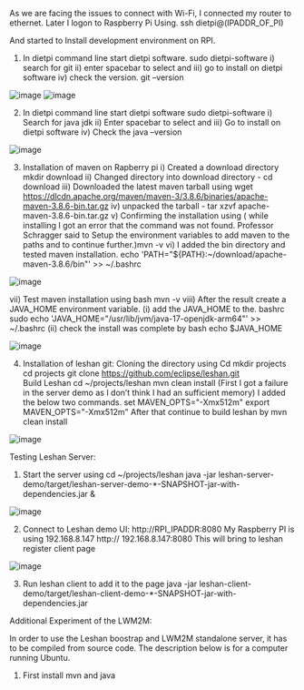 As we are facing the issues to connect with Wi-Fi, I connected my router to ethernet. Later I logon to Raspberry Pi Using.
	ssh dietpi@(IPADDR_OF_PI)

And started to Install development environment on RPI.
1)	In dietpi command line start dietpi software.
  		sudo dietpi-software
i)	search for git
ii)	enter spacebar to select and 
iii)	go to install on dietpi software 
iv)	check the version.
 	git –version
  
![image](https://user-images.githubusercontent.com/112636651/192080616-e6ebb2d0-2a24-4184-9ac8-00abb4d217a2.png)
![image](https://user-images.githubusercontent.com/112636651/192080624-e73103a3-fe04-4b56-835e-5b1e7d521169.png)


2)	In dietpi command line start dietpi software
sudo dietpi-software
i)	Search for java jdk
ii)	Enter spacebar to select and
iii)	Go to install on dietpi software 
iv)	Check the 
java –version

![image](https://user-images.githubusercontent.com/112636651/192080633-0b07289b-14d7-4285-a7d0-e8fad978dfa7.png)


3)	Installation of maven on Rapberry pi
i)	Created a download directory mkdir download
ii)	Changed directory into download directory - cd download
iii)	Downloaded the latest maven tarball using wget
https://dlcdn.apache.org/maven/maven-3/3.8.6/binaries/apache-maven-3.8.6-bin.tar.gz
iv)	unpacked the tarball - tar xzvf apache-maven-3.8.6-bin.tar.gz
v)	Confirming the installation using ( while installing I got an error that the command was not found. Professor Schragger said to Setup the environment variables to add maven to the paths and to continue further.)mvn -v 
vi)	I added the bin directory and tested maven installation.
 echo 'PATH="${PATH}:~/download/apache-maven-3.8.6/bin"' >>  ~/.bashrc

![image](https://user-images.githubusercontent.com/112636651/192080644-ef2bc3bd-2212-4516-bdc1-7ec6efcc081d.png)


vii)	Test maven installation using
bash
mvn -v
viii)	After the result create a JAVA_HOME environment variable.
(i)	 add the JAVA_HOME to the. bashrc 
sudo echo 'JAVA_HOME="/usr/lib/jvm/java-17-openjdk-arm64"' >> ~/.bashrc
(ii)	check the install was complete by
bash
echo $JAVA_HOME

![image](https://user-images.githubusercontent.com/112636651/192080657-a421b37a-ca19-4e2c-924d-b3d3d47319fb.png)


4) Installation of leshan git:
	Cloning the directory using 
		Cd
		mkdir projects
		cd projects
		git clone
	   https://github.com/eclipse/leshan.git	
	Build Leshan
	cd ~/projects/leshan
		mvn clean install (First I got a failure in the server demo as I                     don’t think I had an sufficient memory)
	I added the below two commands.
		set MAVEN_OPTS="-Xmx512m"
		export MAVEN_OPTS="-Xmx512m"
       	After that continue to build leshan by
		mvn clean install

![image](https://user-images.githubusercontent.com/112636651/192080668-77310010-2e26-47b5-99b1-e7e436fd6cfd.png)


Testing Leshan Server:

1) Start the server using 
	cd ~/projects/leshan
	java -jar leshan-server-demo/target/leshan-server-demo-*-SNAPSHOT-jar-with-dependencies.jar &
  
  ![image](https://user-images.githubusercontent.com/112636651/192080674-81d31fdb-d4f1-4760-a3bf-5d1042b0d388.png)

  
  
2) Connect to Leshan demo UI: http://RPI_IPADDR:8080
	My Raspberry PI is using 192.168.8.147
		http:// 192.168.8.147:8080
	This will bring to leshan register client page

![image](https://user-images.githubusercontent.com/112636651/192080682-cad18e17-9f18-4ba2-81f7-c53ccd40721c.png)


3) Run leshan client to add it to the page
	java -jar leshan-client-demo/target/leshan-client-demo-*-SNAPSHOT-jar-with-dependencies.jar


Additional Experiment of the LWM2M:

In order to use the Leshan boostrap and LWM2M standalone server, it has to be compiled from source code. The description below is for a computer running Ubuntu.

1) First install mvn and java






